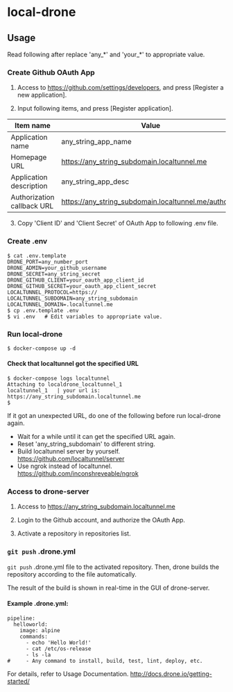 # local-drone

## Usage

Read following after replace 'any_\*' and 'your_\*' to appropriate value.

### Create Github OAuth App

1. Access to https://github.com/settings/developers, and press [Register a new application].

2. Input following items, and press [Register application].

| Item name | Value |
| - | - |
| Application name | any_string_app_name |
| Homepage URL | https://any_string_subdomain.localtunnel.me |
| Application description | any_string_app_desc |
| Authorization callback URL | https://any_string_subdomain.localtunnel.me/authorize |

3. Copy 'Client ID' and 'Client Secret' of OAuth App to following .env file.

### Create .env

```
$ cat .env.template
DRONE_PORT=any_number_port
DRONE_ADMIN=your_github_username
DRONE_SECRET=any_string_secret
DRONE_GITHUB_CLIENT=your_oauth_app_client_id
DRONE_GITHUB_SECRET=your_oauth_app_client_secret
LOCALTUNNEL_PROTOCOL=https://
LOCALTUNNEL_SUBDOMAIN=any_string_subdomain
LOCALTUNNEL_DOMAIN=.localtunnel.me
$ cp .env.template .env
$ vi .env   # Edit variables to appropriate value.
```

### Run local-drone

```
$ docker-compose up -d
```

#### Check that localtunnel got the specified URL

```
$ docker-compose logs localtunnel
Attaching to localdrone_localtunnel_1
localtunnel_1   | your url is: https://any_string_subdomain.localtunnel.me
$
```

If it got an unexpected URL, do one of the following before run local-drone again.

- Wait for a while until it can get the specified URL again.
- Reset 'any_string_subdomain' to different string.
- Build localtunnel server by yourself. https://github.com/localtunnel/server
- Use ngrok instead of localtunnel. https://github.com/inconshreveable/ngrok

### Access to drone-server

1. Access to https://any_string_subdomain.localtunnel.me

2. Login to the Github account, and authorize the OAuth App.

3. Activate a repository in repositories list.

### `git push` .drone.yml

`git push` .drone.yml file to the activated repository. Then, drone builds the repository according to the file automatically.

The result of the build is shown in real-time in the GUI of drone-server.

#### Example .drone.yml:

```
pipeline:
  helloworld:
    image: alpine
    commands:
      - echo 'Hello World!'
      - cat /etc/os-release
      - ls -la
#     - Any command to install, build, test, lint, deploy, etc.
```

For details, refer to Usage Documentation. http://docs.drone.io/getting-started/
